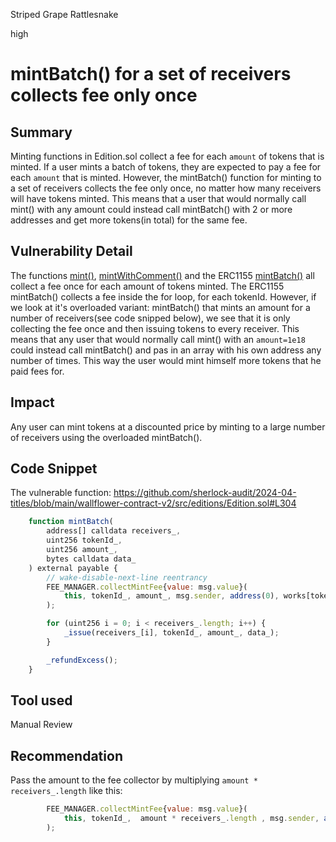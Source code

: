 Striped Grape Rattlesnake

high

# mintBatch() for a set of receivers collects fee only once

## Summary
Minting functions in Edition.sol collect a fee for each `amount` of tokens that is minted. If a user mints a batch of tokens, they are expected to pay a fee for each `amount` that is minted. However, the mintBatch() function for minting to a set of receivers collects the fee only once, no matter how many receivers will have tokens minted. This means that a user that would normally call mint() with any amount could instead call mintBatch() with 2 or more addresses and get more tokens(in total) for the same fee.

## Vulnerability Detail
The functions [mint()](https://github.com/sherlock-audit/2024-04-titles/blob/main/wallflower-contract-v2/src/editions/Edition.sol#L228), [mintWithComment()](https://github.com/sherlock-audit/2024-04-titles/blob/main/wallflower-contract-v2/src/editions/Edition.sol#L252) and the ERC1155 [mintBatch()](https://github.com/sherlock-audit/2024-04-titles/blob/main/wallflower-contract-v2/src/editions/Edition.sol#L277) all collect a fee once for each amount of tokens minted. The ERC1155 mintBatch() collects a fee inside the for loop, for each tokenId. However, if we look at it's overloaded variant: mintBatch() that mints an amount for a number of receivers(see code snipped below), we see that it is only collecting the fee once and then issuing tokens to every receiver. This means that any user that would normally call mint() with an `amount=1e18` could instead call mintBatch() and pas in an array with his own address any number of times. This way the user would mint himself more tokens that he paid fees for. 


## Impact
Any user can mint tokens at a discounted price by minting to a large number of receivers using the overloaded mintBatch().

## Code Snippet

The vulnerable function:
https://github.com/sherlock-audit/2024-04-titles/blob/main/wallflower-contract-v2/src/editions/Edition.sol#L304
```js
    function mintBatch(
        address[] calldata receivers_,
        uint256 tokenId_,
        uint256 amount_,
        bytes calldata data_
    ) external payable {
        // wake-disable-next-line reentrancy
        FEE_MANAGER.collectMintFee{value: msg.value}(
            this, tokenId_, amount_, msg.sender, address(0), works[tokenId_].strategy
        );

        for (uint256 i = 0; i < receivers_.length; i++) {
            _issue(receivers_[i], tokenId_, amount_, data_);
        }

        _refundExcess();
    }
```

## Tool used

Manual Review

## Recommendation
Pass the amount to the fee collector by multiplying `amount * receivers_.length` like this:

```js
        FEE_MANAGER.collectMintFee{value: msg.value}(
            this, tokenId_,  amount * receivers_.length , msg.sender, address(0), works[tokenId_].strategy
        );
```